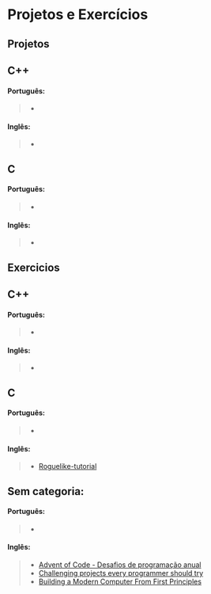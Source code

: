 Projetos e Exercícios
======================


Projetos
--------

## C++

#### Português: 

> - 

#### Inglês: 

> - 


## C

#### Português: 

> - 

#### Inglês: 

> - 


Exercicios
----------

## C++

#### Português: 

> - 

#### Inglês: 

> - 


## C

#### Português: 

> - 

#### Inglês: 

> - [Roguelike-tutorial](https://rtut.burkey.co/00.html)


## Sem categoria:

#### Português: 

> - 

#### Inglês: 

> - [Advent of Code - Desafios de programação anual](https://adventofcode.com/)
> - [Challenging projects every programmer should try](https://www.nand2tetris.org/book)
> - [Building a Modern Computer From First Principles](http://web.eecs.utk.edu/~azh/blog/challengingprojects.html)
